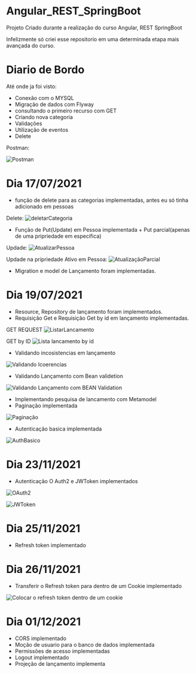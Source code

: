 # Angular_REST_SpringBoot
Projeto Criado durante a realização do curso Angular, REST SpringBoot

Infelizmente só criei esse repositorio em uma determinada etapa mais avançada do curso. 

# Diario de Bordo

Até onde ja foi visto: 

- Conexão com o MYSQL
- Migração de dados com Flyway
- consultando o primeiro recurso com GET
- Criando nova categoria
- Validações
- Utilização de eventos
- Delete 

Postman: 

![Postman](https://user-images.githubusercontent.com/75328283/126040641-ef3e6cce-3b0f-4f57-be3f-a1a309d9430e.png)

# Dia 17/07/2021

- função de delete para as categorias implementadas, antes eu só tinha adicionado em pessoas

Delete:
![deletarCategoria](https://user-images.githubusercontent.com/75328283/126044292-e1d9a1dd-e498-4731-a6da-21c566cbcccd.png)


- Função de Put(Update) em Pessoa implementada + Put parcial(apenas de uma pripriedade em especifica)

Updade: 
![AtualizarPessoa](https://user-images.githubusercontent.com/75328283/126044315-b32852ac-e5e3-425c-817b-1a97578c0081.png)

Updade na pripriedade Ativo em Pessoa: 
![AtualizaçãoParcial](https://user-images.githubusercontent.com/75328283/126044338-3412e857-77c3-4f48-a766-71cbae615683.png)

- Migration e model de Lançamento foram implementadas.

# Dia 19/07/2021

- Resource, Repository de lançamento foram implementados.
- Requisição Get e Requisição Get by id em lançamento implementadas.

GET REQUEST
![ListarLancamento](https://user-images.githubusercontent.com/75328283/126201761-1489bf1c-04ba-4c9b-84f1-3e92ac55b13d.png)

GET by ID
![Lista lancamento by id](https://user-images.githubusercontent.com/75328283/126201802-4461992f-9a06-4a99-a39c-61e5c32a0cc2.png)

- Validando incosistencias em lançamento

![Validando Icoerencias](https://user-images.githubusercontent.com/75328283/126210898-264e73b6-837a-4c4b-a479-c54ecd218534.png)

-  Validando Lançamento com Bean validetion 

![Validando Lançamento com BEAN Validation](https://user-images.githubusercontent.com/75328283/126211173-cb4005c9-19ae-487f-89f9-ca10ad8dcd85.png)

- Implementando pesquisa de lancamento com Metamodel
- Paginação implementada 
 
![Paginação](https://user-images.githubusercontent.com/75328283/126239644-40c30900-e607-4b46-a0b7-52daf5d255cd.png)

- Autenticação basica implementada

![AuthBasico](https://user-images.githubusercontent.com/75328283/126244900-3cb0952f-bff9-4a48-9487-8e8b1ba5d7f2.png)

# Dia 23/11/2021

- Autenticação O Auth2 e JWToken implementados

![OAuth2](https://user-images.githubusercontent.com/75328283/143110355-41bce256-14aa-40e2-b7ef-b5b451fbcb50.png)

![JWToken](https://user-images.githubusercontent.com/75328283/143110459-5aaafc31-63ac-4d61-ae80-a9cb600d1867.png)

# Dia 25/11/2021

- Refresh token implementado

# Dia 26/11/2021

- Transferir o Refresh token para dentro de um Cookie implementado

![Colocar o refresh token dentro de um cookie](https://user-images.githubusercontent.com/75328283/143624654-5d5cec98-c286-4416-80dc-cf4c0f426777.png)

# Dia 01/12/2021

- CORS implementado
- Moção de usuario para o banco de dados implementada
- Permissões de acesso implementadas
- Logout implementado
- Projeção de lançamento implementa

